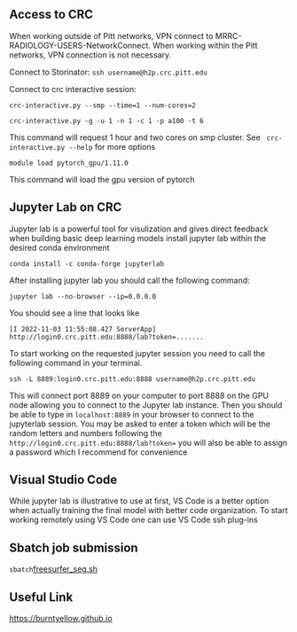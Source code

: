 
## Access to CRC
When working outside of Pitt networks, VPN connect to MRRC-RADIOLOGY-USERS-NetworkConnect. 
When working within the Pitt networks, VPN connection is not necessary.

Connect to Storinator: ```ssh username@h2p.crc.pitt.edu```

Connect to crc interactive session: 
```
crc-interactive.py --smp --time=1 --num-cores=2

crc-interactive.py -g -u 1 -n 1 -c 1 -p a100 -t 6
``` 
This command will request 1 hour and two cores on smp cluster. See ``` crc-interactive.py --help``` for more options

```
module load pytorch_gpu/1.11.0
```
This command will load the gpu version of pytorch

## Jupyter Lab on CRC 
Jupyter lab is a powerful tool for visulization and gives direct feedback when building basic deep learning models
install jupyter lab within the desired conda environment
```
conda install -c conda-forge jupyterlab
```
After installing jupyter lab you should call the following command: 
```
jupyter lab --no-browser --ip=0.0.0.0
```
You should see a line that looks like
```
[I 2022-11-03 11:55:08.427 ServerApp] http://login0.crc.pitt.edu:8888/lab?token=.......
```
To start working on the requested jupyter session you need to call the following command in your terminal. 
```
ssh -L 8889:login0.crc.pitt.edu:8888 username@h2p.crc.pitt.edu
```
This will connect port 8889 on your computer to port 8888 on the GPU node allowing you to connect to the Jupyter lab instance.
Then you should be able to type in ```localhost:8889``` in your browser to connect to the jupyterlab session. 
You may be asked to enter a token which will be the random letters and numbers following the ```http://login0.crc.pitt.edu:8888/lab?token=``` you will also be able to assign a password which I recommend for convenience

## Visual Studio Code
While jupyter lab is illustrative to use at first, VS Code is a better option when actually training the final model with better code organization. 
To start working remotely using VS Code one can use VS Code ssh plug-ins 

## Sbatch job submission 
```sbatch```[freesurfer_seg.sh](https://github.com/jinghangli98/7T_RF_serverUsage/blob/main/freesurfer_seg.sh)

## Useful Link
https://burntyellow.github.io
